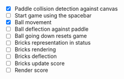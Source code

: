 - [x] Paddle collision detection against canvas
- [ ] Start game using the spacebar
- [x] Ball movement
- [ ] Ball deflection against paddle
- [ ] Ball going down resets game
- [ ] Bricks representation in status
- [ ] Bricks rendering
- [ ] Bricks deflection
- [ ] Bricks update score
- [ ] Render score
